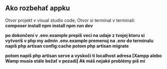 ## Ako rozbehať appku

Otvor projekt v visual studio code;
Otvor si terminal
v terminali: <br>
<strong>composer install<strong>
npm install
npm run dev

po dokončení
v .env.example prepíš veci na udaje z tvojej ktoru si vytvoríš v php my admin
.env.example premenuj na .env
do terminalu napíš php artisan config:cache
potom
php artisan migrate

potom napíš php artisan serve a vyskočí ti localhost adresa
[Xampp alebo Wamp musia stále bežať v pozadí]
Ak máš nejaké problémy píš mi
